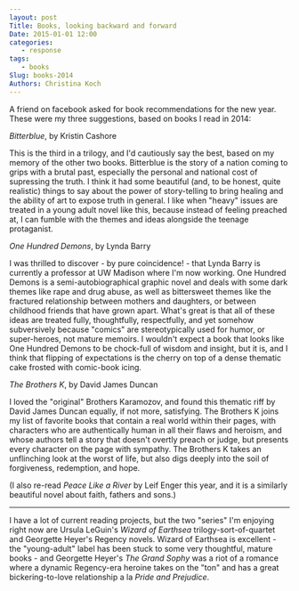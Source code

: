 ```yaml
---
layout: post
Title: Books, looking backward and forward
Date: 2015-01-01 12:00
categories: 
   - response
tags: 
   - books
Slug: books-2014
Authors: Christina Koch
---
```


A friend on facebook asked for book recommendations for the new year.  These were my three suggestions, based on books I read in 2014:  

*Bitterblue*, by Kristin Cashore

This is the third in a trilogy, and I'd cautiously say the best, based on my memory of the other two books.  Bitterblue is the story of a nation coming to grips with a brutal past, especially the personal and national cost of supressing the truth.  I think it had some beautiful (and, to be honest, quite realistic) things to say about the power of story-telling to bring healing and the ability of art to expose truth in general.  I like when "heavy" issues are treated in a young adult novel like this, because instead of feeling preached at, I can fumble with the themes and ideas alongside the teenage protaganist.  

*One Hundred Demons*, by Lynda Barry

I was thrilled to discover - by pure coincidence! - that Lynda Barry is currently a professor at UW Madison where I'm now working.  One Hundred Demons is a semi-autobiographical graphic novel and deals with some dark themes like rape and drug abuse, as well as bittersweet themes like the fractured relationship between mothers and daughters, or between childhood friends that have grown apart.  What's great is that all of these ideas are treated fully, thoughtfully, respectfully, and yet somehow subversively because "comics" are stereotypically used for humor, or super-heroes, not mature memoirs.  I wouldn't expect a book that looks like One Hundred Demons to be chock-full of wisdom and insight, but it is, and I think that flipping of expectations is the cherry on top of a dense thematic cake frosted with comic-book icing. 

*The Brothers K*, by David James Duncan

I loved the "original" Brothers Karamozov, and found this thematic riff by David James Duncan equally, if not more, satisfying.  The Brothers K joins my list of favorite books that contain a real world within their pages, with characters who are authentically human in all their flaws and heroism, and whose authors tell a story that doesn't overtly preach or judge, but presents every character on the page with sympathy.  The Brothers K takes an unflinching look at the worst of life, but also digs deeply into the soil of forgiveness, redemption, and hope.  

(I also re-read *Peace Like a River* by Leif Enger this year, and it is a similarly beautiful novel about faith, fathers and sons.) 

-------------------------------

I have a lot of current reading projects, but the two "series" I'm enjoying right now are Ursula LeGuin's *Wizard of Earthsea* trilogy-sort-of-quartet and Georgette Heyer's Regency novels.  Wizard of Earthsea is excellent - the "young-adult" label has been stuck to some very thoughtful, mature books - and Georgette Heyer's *The Grand Sophy* was a riot of a romance where a dynamic Regency-era heroine takes on the "ton" and has a great bickering-to-love relationship a la *Pride and Prejudice*.  